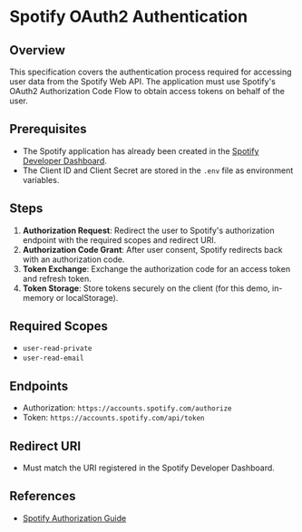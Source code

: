 # Spotify OAuth2 Authentication

## Overview
This specification covers the authentication process required for accessing user data from the Spotify Web API. The application must use Spotify's OAuth2 Authorization Code Flow to obtain access tokens on behalf of the user.

## Prerequisites
- The Spotify application has already been created in the [Spotify Developer Dashboard](https://developer.spotify.com/dashboard/applications).
- The Client ID and Client Secret are stored in the `.env` file as environment variables.

## Steps
1. **Authorization Request**: Redirect the user to Spotify's authorization endpoint with the required scopes and redirect URI.
2. **Authorization Code Grant**: After user consent, Spotify redirects back with an authorization code.
3. **Token Exchange**: Exchange the authorization code for an access token and refresh token.
4. **Token Storage**: Store tokens securely on the client (for this demo, in-memory or localStorage).

## Required Scopes
- `user-read-private`
- `user-read-email`

## Endpoints
- Authorization: `https://accounts.spotify.com/authorize`
- Token: `https://accounts.spotify.com/api/token`

## Redirect URI
- Must match the URI registered in the Spotify Developer Dashboard.

## References
- [Spotify Authorization Guide](https://developer.spotify.com/documentation/web-api/tutorials/code-flow) 